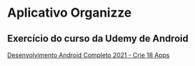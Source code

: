 # Aplicativo Organizze

## Exercício do curso da Udemy de Android

[Desenvolvimento Android Completo 2021 - Crie 18 Apps](https://www.udemy.com/course/curso-de-desenvolvimento-android-oreo/)

